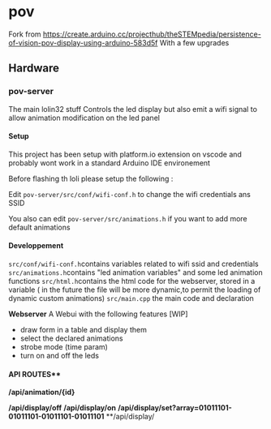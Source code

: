 # pov
Fork from https://create.arduino.cc/projecthub/theSTEMpedia/persistence-of-vision-pov-display-using-arduino-583d5f
With a few upgrades


## Hardware

### pov-server

The main lolin32 stuff
Controls the led display but also emit a wifi signal to allow animation modification on the led panel


#### Setup

This project has been setup with platform.io extension on vscode and probably wont work in a standard Arduino IDE environement

Before flashing th loli please setup the following :

Edit `pov-server/src/conf/wifi-conf.h` to change the wifi credentials ans SSID

You also can edit  `pov-server/src/animations.h` if you want to add more default animations


#### Developpement

`src/conf/wifi-conf.h`contains variables related to wifi ssid and credentials
`src/animations.h`contains "led animation variables" and some led animation functions
`src/html.h`contains the html code for the webserver, stored in a variable ( in the future the file will be more dynamic,to permit the loading of dynamic custom animations)
`src/main.cpp` the main code and declaration 

**Webserver**
A Webui with the following features [WIP]
- draw form in a table and display them
- select the declared animations
- strobe mode (time param)
- turn on and off the leds

#### API ROUTES**

**/api/animation/{id}**


**/api/display/off**
**/api/display/on**
**/api/display/set?array=01011101-01011101-01011101-01011101**
**/api/display/










